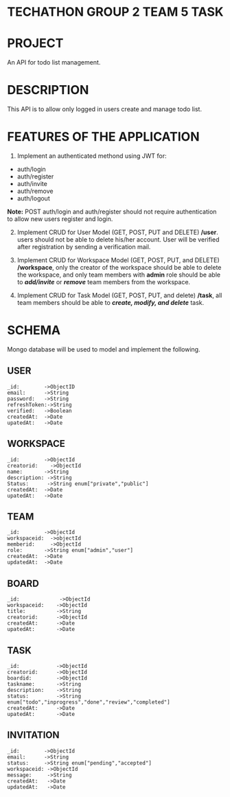 # TECHATHON GROUP 2 TEAM 5 TASK

# PROJECT
 An API for todo list management.

# DESCRIPTION
This API is to allow only logged in users create and manage todo list.

# FEATURES OF THE APPLICATION
1. Implement an authenticated methond using JWT for:
- auth/login
- auth/register
- auth/invite
- auth/remove
- auth/logout

**Note:**
POST auth/login and auth/register should not require authentication to allow new users register and login.

2. Implement CRUD for User Model (GET, POST, PUT and DELETE) **/user**. users should not be able to delete his/her account. User will be verified after registration by sending a verification mail.

3. Implement CRUD for Workspace Model (GET, POST, PUT, and DELETE) **/workspace**, only the creator of the workspace should be able to delete the workspace, and only team members with **admin** role should be able to ***add/invite*** or ***remove*** team members from the workspace.

4. Implement CRUD for Task Model (GET, POST, PUT, and delete) **/task**, all team members should be able to ***create, modify, and delete*** task.

# SCHEMA
Mongo database will be used to model and implement the following.

## USER
```
_id:        ->ObjectID
email:      ->String
password:   ->String
refreshToken:->String
verified:   ->Boolean
createdAt:  ->Date
upatedAt:   ->Date
```

## WORKSPACE
```
_id:        ->ObjectId
creatorid:    ->ObjectId
name:       ->String
description: ->String
Status:      ->String enum["private","public"]
createdAt:  ->Date
upatedAt:   ->Date
```
## TEAM
```
_id:        ->ObjectId
workspaceid:  ->objectId
memberid:     ->ObjectId
role:       ->String enum["admin","user"]
createdAt:  ->Date
updatedAt:  ->Date
```

## BOARD
```
_id:             ->ObjectId
workspaceid:    ->ObjectId
title:          ->String
creatorid:      ->ObjectId
createdAt:      ->Date
upatedAt:       ->Date
```

## TASK
```
_id:            ->ObjectId
creatorid:      ->ObjectId
boardid:        ->ObjectId
taskname:       ->String
description:    ->String
status:         ->String enum["todo","inprogress","done","review","completed"]
createdAt:      ->Date
upatedAt:       ->Date
```

## INVITATION
```
_id:        ->ObjectId
email:      ->String
status:     ->String enum["pending","accepted"]
workspaceid: ->ObjectId
message:     ->String
createdAt:   ->Date
updatedAt:   ->Date
```